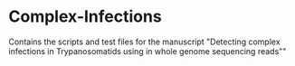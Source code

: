 # Complex-Infections
Contains the scripts and test files for the manuscript "Detecting complex infections in Trypanosomatids using in whole genome sequencing reads""
